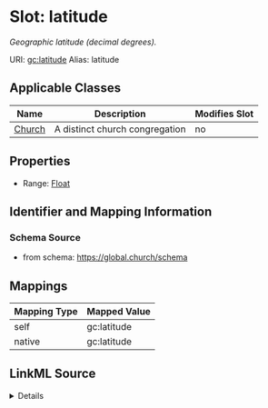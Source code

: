 

# Slot: latitude 


_Geographic latitude (decimal degrees)._





URI: [gc:latitude](https://global.church/schema/latitude)
Alias: latitude

<!-- no inheritance hierarchy -->





## Applicable Classes

| Name | Description | Modifies Slot |
| --- | --- | --- |
| [Church](Church.md) | A distinct church congregation |  no  |






## Properties

* Range: [Float](Float.md)




## Identifier and Mapping Information






### Schema Source


* from schema: https://global.church/schema




## Mappings

| Mapping Type | Mapped Value |
| ---  | ---  |
| self | gc:latitude |
| native | gc:latitude |




## LinkML Source

<details>
```yaml
name: latitude
description: Geographic latitude (decimal degrees).
from_schema: https://global.church/schema
rank: 1000
alias: latitude
domain_of:
- Church
range: float

```
</details>